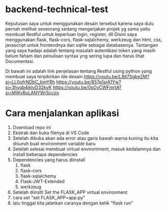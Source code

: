# backend-technical-test
Keputusan saya untuk menggunakan desain tersebut karena saya dulu pernah melihat seseorang sedang mengerjakan projek yg sama yaitu membuat Restful untuk keperluan login, register, dll
Disini saya menggunakan flask, flask-cors, flask-sqlalchemy, werkzeug dan html, css, javascript untuk frontendnya dan sqlite sebagai databasenya.
Tantangan yang saya hadapi adalah tentang masalah autentikasi token yang masih belum faham dan penulisan syntax yng sering lupa dan harus lihat Documentasi.


Di bawah ini adalah link penjelasan tentang Restful using python yang membuat saya terpikirkan ide desain
https://youtu.be/L8tl7Sgbe2M?si=LL0ofrNDbC_bmYRh
https://youtu.be/857p1srA1Yw?si=3hvgb4iklvD32kvK
https://youtu.be/0sOvCWFmrtA?si=MWvRuLANYWrScczo


# Cara menjalankan aplikasi
1. Download repo ini
2. Ekstrak dan buka filenya di VS Code
3. Setelah dibuka akan ada error atau garis bawah warna kuning itu kita disuruh buat environment variable baru
4. Setelah selesai membuat virtual environtment, masuk kedalamnya dan install beberapa dependencies
5. Dependencies yang harus diinstall
   1. flask
   2. flask-cors
   3. flask-sqlalchemy
   4. Flask-JWT-Extended
   5. werkzeug
6. Setelah diinstll Set the FLASK_APP virtual environment
7. cara set "set FLASK_APP=app.py"
8. lalu tinggal kita jalankan caranya dengan ketik "flask run"
